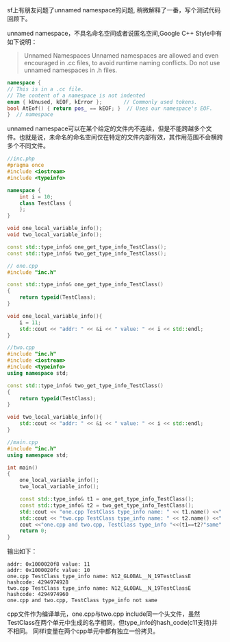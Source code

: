 sf上有朋友问题了unnamed namespace的问题, 稍微解释了一番，写个测试代码回顾下。

unnamed namespace，不具名命名空间或者说匿名空间,Google C++ Style中有如下说明：
> Unnamed Namespaces
  Unnamed namespaces are allowed and even encouraged in .cc files, to avoid runtime naming conflicts.
  Do not use unnamed namespaces in .h files.
  ```c++
  namespace {                           
  // This is in a .cc file.
  // The content of a namespace is not indented
  enum { kUnused, kEOF, kError };       // Commonly used tokens.
  bool AtEof() { return pos_ == kEOF; }  // Uses our namespace's EOF.
  }  // namespace
  ```
  

unnamed namespace可以在某个给定的文件内不连续，但是不能跨越多个文件。也就是说，未命名的命名空间仅在特定的文件内部有效，其作用范围不会横跨多个不同文件。

```c++
//inc.php
#pragma once
#include <iostream>
#include <typeinfo>

namespace {
    int i = 10;
    class TestClass {
    };
}

void one_local_variable_info();
void two_local_variable_info();

const std::type_info& one_get_type_info_TestClass();
const std::type_info& two_get_type_info_TestClass();

// one.cpp
#include "inc.h"

const std::type_info& one_get_type_info_TestClass()
{
    return typeid(TestClass);
}

void one_local_variable_info(){
    i = 11;
    std::cout << "addr: " << &i << " value: " << i << std::endl;
}

//two.cpp
#include "inc.h"
#include <iostream>
#include <typeinfo>
using namespace std;

const std::type_info& two_get_type_info_TestClass()
{
    return typeid(TestClass);
}

void two_local_variable_info(){
    std::cout << "addr: " << &i << " value: " << i << std::endl;
}

//main.cpp
#include "inc.h"
using namespace std;

int main()
{
    one_local_variable_info();
    two_local_variable_info();

    const std::type_info& t1 = one_get_type_info_TestClass();
    const std::type_info& t2 = two_get_type_info_TestClass();
    std::cout << "one.cpp TestClass type_info name: " << t1.name() <<"  hashcode: "<< t1.hash_code()<<endl;
    std::cout << "two.cpp TestClass type_info name: " << t2.name() <<"  hashcode: "<< t2.hash_code()<<endl;
    cout <<"one.cpp and two.cpp, TestClass type_info "<<(t1==t2?"same":"not same")<<endl;
    return 0;
}
```

输出如下：
```
addr: 0x1000020f8 value: 11
addr: 0x1000020fc value: 10
one.cpp TestClass type_info name: N12_GLOBAL__N_19TestClassE  hashcode: 4294974928
two.cpp TestClass type_info name: N12_GLOBAL__N_19TestClassE  hashcode: 4294974960
one.cpp and two.cpp, TestClass type_info not same
```
cpp文件作为编译单元，one.cpp与two.cpp include同一个头文件，虽然TestClass在两个单元中生成的名字相同，但type_info的hash_code(c11支持)并不相同。
同样i变量在两个cpp单元中都有独立一份拷贝。

